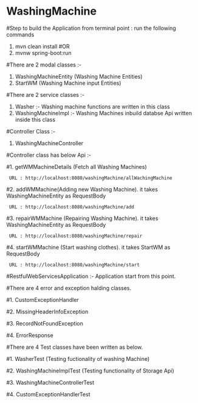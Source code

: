 # WashingMachine

 #Step to build the Application
  from terminal point : run the following commands
   1. mvn clean install
   #OR
   2. mvnw spring-boot:run

#There are 2 modal classes :-
  1. WashingMachineEntity (Washing Machine Entities)
  2. StartWM (Washing Machine input Entities)
  
#There are 2 service classes :-
  1. Washer :- Washing machine functions are written in this class
  2. WashingMachineImpl :- Washing Machines inbuild databse Api written inside this class
  
#Controller Class :-
  1. WashingMachineController
  
#Controller class has below Api :-

  #1. getWMMachineDetails (Fetch all Washing Machines)
  
     URL : http://localhost:8080/washingMachine/allWachingMachine
     
  #2. addWMMachine(Adding new Washing Machine). it takes WashingMachineEntity as RequestBody
  
     URL : http://localhost:8080/washingMachine/add
     
  #3. repairWMMachine (Repairing Washing Machine). it takes WashingMachineEntity as RequestBody
  
     URL : http://localhost:8080/washingMachine/repair
     
  #4. startWMMachine (Start washing clothes). it takes StartWM as RequestBody
  
     URL : http://localhost:8080/washingMachine/start
     
#RestfulWebServicesApplication :- Application start from this point.

 #There are 4 error and exception halding classes.
 
   #1. CustomExceptionHandler
   
   #2. MissingHeaderInfoException
   
   #3. RecordNotFoundException
   
   #4. ErrorResponse
   
#There are 4 Test classes have been written as below.

   #1. WasherTest (Testing fuctionality of washing Machine)
   
   #2. WashingMachineImplTest (Testing functionality of Storage Api)
   
   #3. WashingMachineControllerTest
   
   #4. CustomExceptionHandlerTest
 
